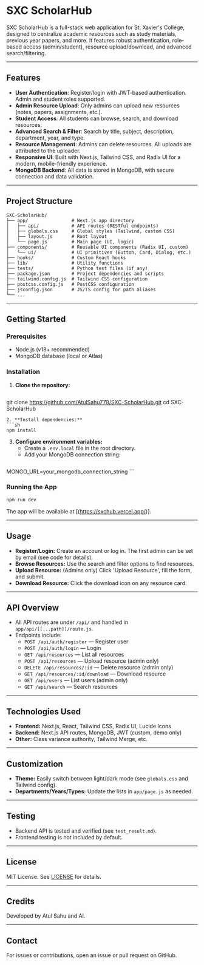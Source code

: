 # SXC ScholarHub

SXC ScholarHub is a full-stack web application for St. Xavier's College, designed to centralize academic resources such as study materials, previous year papers, and more. It features robust authentication, role-based access (admin/student), resource upload/download, and advanced search/filtering.

---

## Features

- **User Authentication**: Register/login with JWT-based authentication. Admin and student roles supported.
- **Admin Resource Upload**: Only admins can upload new resources (notes, papers, assignments, etc.).
- **Student Access**: All students can browse, search, and download resources.
- **Advanced Search & Filter**: Search by title, subject, description, department, year, and type.
- **Resource Management**: Admins can delete resources. All uploads are attributed to the uploader.
- **Responsive UI**: Built with Next.js, Tailwind CSS, and Radix UI for a modern, mobile-friendly experience.
- **MongoDB Backend**: All data is stored in MongoDB, with secure connection and data validation.

---

## Project Structure

```
SXC-ScholarHub/
├── app/                # Next.js app directory
│   ├── api/            # API routes (RESTful endpoints)
│   ├── globals.css     # Global styles (Tailwind, custom CSS)
│   ├── layout.js       # Root layout
│   └── page.js         # Main page (UI, logic)
├── components/         # Reusable UI components (Radix UI, custom)
│   └── ui/             # UI primitives (Button, Card, Dialog, etc.)
├── hooks/              # Custom React hooks
├── lib/                # Utility functions
├── tests/              # Python test files (if any)
├── package.json        # Project dependencies and scripts
├── tailwind.config.js  # Tailwind CSS configuration
├── postcss.config.js   # PostCSS configuration
├── jsconfig.json       # JS/TS config for path aliases
└── ...
```

---

## Getting Started

### Prerequisites
- Node.js (v18+ recommended)
- MongoDB database (local or Atlas)

### Installation
1. **Clone the repository:**
   ```sh
git clone https://github.com/AtulSahu778/SXC-ScholarHub.git
cd SXC-ScholarHub
   ```
2. **Install dependencies:**
   ```sh
npm install
   ```
3. **Configure environment variables:**
   - Create a `.env.local` file in the root directory.
   - Add your MongoDB connection string:
     ```env
MONGO_URL=your_mongodb_connection_string
     ```

### Running the App
```sh
npm run dev
```
The app will be available at [(https://sxchub.vercel.app/)].

---

## Usage
- **Register/Login:** Create an account or log in. The first admin can be set by email (see code for details).
- **Browse Resources:** Use the search and filter options to find resources.
- **Upload Resource:** (Admins only) Click 'Upload Resource', fill the form, and submit.
- **Download Resource:** Click the download icon on any resource card.

---

## API Overview
- All API routes are under `/api/` and handled in `app/api/[[...path]]/route.js`.
- Endpoints include:
  - `POST /api/auth/register` — Register user
  - `POST /api/auth/login` — Login
  - `GET /api/resources` — List all resources
  - `POST /api/resources` — Upload resource (admin only)
  - `DELETE /api/resources/:id` — Delete resource (admin only)
  - `GET /api/resources/:id/download` — Download resource
  - `GET /api/users` — List users (admin only)
  - `GET /api/search` — Search resources

---

## Technologies Used
- **Frontend:** Next.js, React, Tailwind CSS, Radix UI, Lucide Icons
- **Backend:** Next.js API routes, MongoDB, JWT (custom, demo only)
- **Other:** Class variance authority, Tailwind Merge, etc.

---

## Customization
- **Theme:** Easily switch between light/dark mode (see `globals.css` and Tailwind config).
- **Departments/Years/Types:** Update the lists in `app/page.js` as needed.

---

## Testing
- Backend API is tested and verified (see `test_result.md`).
- Frontend testing is not included by default.

---

## License
MIT License. See [LICENSE](LICENSE) for details.

---

## Credits
Developed by Atul Sahu and AI.

---

## Contact
For issues or contributions, open an issue or pull request on GitHub.
